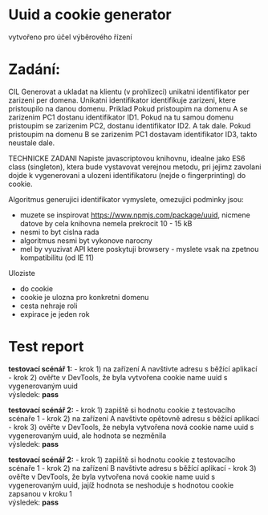 # Uuid a cookie generator 

vytvořeno pro účel výběrového řízení

# Zadání:

CIL
Generovat a ukladat na klientu (v prohlizeci) unikatni identifikator per zarizeni per domena. 
Unikatni identifikator identifikuje zarizeni, ktere pristoupilo na danou domenu.
Priklad
Pokud pristoupim na domenu A se zarizenim PC1 dostanu identifikator ID1. 
Pokud na tu samou domenu pristoupim se zarizenim PC2, dostanu identifikator ID2. A tak dale.
Pokud pristoupim na domenu B se zarizenim PC1 dostavam identifikator ID3, takto neustale dale.

TECHNICKE ZADANI
Napiste javascriptovou knihovnu, idealne jako ES6 class (singleton), ktera bude vystavovat verejnou metodu, 
pri jejimz zavolani dojde k vygenerovani a ulozeni identifikatoru (nejde o fingerprinting) do cookie.

Algoritmus generujici identifikator vymyslete, omezujici podminky jsou:
- muzete se inspirovat https://www.npmjs.com/package/uuid, nicmene datove by cela knihovna nemela prekrocit 10 - 15 kB
- nesmi to byt cislna rada
- algoritmus nesmi byt vykonove narocny
- mel by vyuzivat API ktere poskytuji browsery - myslete vsak na zpetnou kompatibilitu (od IE 11)

Uloziste
- do cookie
- cookie je ulozna pro konkretni domenu
- cesta nehraje roli
- expirace je jeden rok

# Test report

**testovací scénář 1:** - krok 1) na zařízení A navštivte adresu s běžící aplikací
                        - krok 2) ověřte v DevTools, že byla vytvořena cookie name uuid s vygenerovaným uuid\
                        výsledek: **pass**

**testovací scénář 2:** - krok 1) zapiště si hodnotu cookie z testovacího scénaře 1
                        - krok 2) na zařízení A navštivte opětovně adresu s běžící aplikací
                        - krok 3) ověřte v DevTools, že nebyla vytvořena nová cookie name uuid s vygenerovaným uuid, ale hodnota se nezměnila\
                        výsledek: **pass**   

**testovací scénář 2:** - krok 1) zapiště si hodnotu cookie z testovacího scénaře 1
                        - krok 2) na zařízení B navštivte adresu s běžící aplikací
                        - krok 3) ověřte v DevTools, že byla vytvořena nová cookie name uuid s vygenerovaným uuid, jajíž hodnota se neshoduje s hodnotou cookie zapsanou v kroku 1\
                        výsledek: **pass** 

